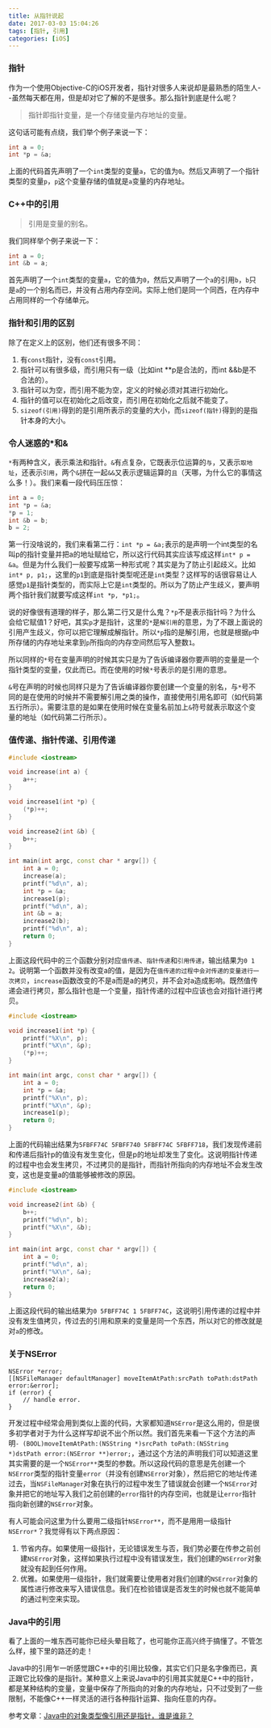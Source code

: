 ```yaml
---
title: 从指针说起
date: 2017-03-03 15:04:26
tags: [指针, 引用]
categories: [iOS]
---
```


### 指针
作为一个使用Objective-C的iOS开发者，指针对很多人来说却是最熟悉的陌生人--虽然每天都在用，但是却对它了解的不是很多。那么指针到底是什么呢？

> 指针即指针变量，是一个存储变量内存地址的变量。

这句话可能有点绕，我们举个例子来说一下：

```c
int a = 0;
int *p = &a;
```
上面的代码首先声明了一个`int`类型的变量`a`，它的值为`0`。然后又声明了一个指针类型的变量`p`，`p`这个变量存储的值就是`a`变量的内存地址。

### C++中的引用
> 引用是变量的别名。

我们同样举个例子来说一下：
```cpp
int a = 0;
int &b = a;
```
首先声明了一个`int`类型的变量`a`，它的值为`0`，然后又声明了一个`a`的引用`b`，`b`只是`a`的一个别名而已，并没有占用内存空间。实际上他们是同一个同西，在内存中占用同样的一个存储单元。

### 指针和引用的区别
除了在定义上的区别，他们还有很多不同：
1. 有`const`指针，没有`const`引用。
2. 指针可以有很多级，而引用只有一级（比如int **p是合法的，而int &&b是不合法的）。
3. 指针可以为空，而引用不能为空，定义的时候必须对其进行初始化。
4. 指针的值可以在初始化之后改变，而引用在初始化之后就不能变了。
5. `sizeof(引用)`得到的是引用所表示的变量的大小，而`sizeof(指针)`得到的是指针本身的大小。

### 令人迷惑的*和&
`*`有两种含义，表示乘法和指针。`&`有点复杂，它既表示位运算的`与`，又表示`取地址`，还表示`引用`，两个`&`拼在一起`&&`又表示逻辑运算的`且`（天哪，为什么它的事情这么多！）。我们来看一段代码压压惊：
```cpp
int a = 0;
int *p = &a;
*p = 1;
int &b = b;
b = 2;
```
第一行没啥说的，我们来看第二行：`int *p = &a;`表示的是声明一个int类型的名叫p的指针变量并把a的地址赋给它，所以这行代码其实应该写成这样`int* p = &a`。但是为什么我们一般要写成第一种形式呢？其实是为了防止引起歧义。比如`int* p, p1;`，这里的`p1`到底是指针类型呢还是`int`类型？这样写的话很容易让人感觉`p1`是指针类型的，而实际上它是`int`类型的。所以为了防止产生歧义，要声明两个指针我们就要写成这样`int *p, *p1;`。

说的好像很有道理的样子，那么第二行又是什么鬼？`*p`不是表示指针吗？为什么会给它赋值1？好吧，其实`p`才是指针，这里的`*`是`解引用`的意思，为了不跟上面说的引用产生歧义，你可以把它理解成解指针。所以`*p`指的是解引用，也就是根据`p`中所存储的内存地址来拿到`p`所指向的内存空间然后写入整数`1`。

所以同样的`*`号在变量声明的时候其实只是为了告诉编译器你要声明的变量是一个指针类型的变量，仅此而已。而在使用的时候`*`号表示的是引用的意思。

`&`号在声明的时候也同样只是为了告诉编译器你要创建一个变量的别名，与`*`号不同的是在使用的时候并不需要解引用之类的操作，直接使用引用名即可（如代码第五行所示）。需要注意的是如果在使用时候在变量名前加上`&`符号就表示取这个变量的地址（如代码第二行所示）。

### 值传递、指针传递、引用传递
```cpp
#include <iostream>

void increase(int a) {
    a++;
}

void increase1(int *p) {
    (*p)++;
}

void increase2(int &b) {
    b++;
}

int main(int argc, const char * argv[]) {
    int a = 0;
    increase(a);
    printf("%d\n", a);
    int *p = &a;
    increase1(p);
    printf("%d\n", a);
    int &b = a;
    increase2(b);
    printf("%d\n", a);
    return 0;
}
```
上面这段代码中的三个函数分别对应`值传递`、`指针传递`和`引用传递`，输出结果为`0 1 2`。说明第一个函数并没有改变a的值，是因为在`值传递的过程中会对传递的变量进行一次拷贝`，`increase`函数改变的不是a而是a的拷贝，并不会对a造成影响。既然值传递会进行拷贝，那么指针也是一个变量，指针传递的过程中应该也会对指针进行拷贝。

```cpp
#include <iostream>

void increase1(int *p) {
    printf("%X\n", p);
    printf("%X\n", &p);
    (*p)++;
}

int main(int argc, const char * argv[]) {
    int a = 0;
    int *p = &a;
    printf("%X\n", p);
    printf("%X\n", &p);
    increase1(p);
    return 0;
}
```
上面的代码输出结果为`5FBFF74C 5FBFF740 5FBFF74C 5FBFF718`，我们发现传递前和传递后指针p的值没有发生变化，但是p的地址却发生了变化。这说明指针传递的过程中也会发生拷贝，不过拷贝的是指针，而指针所指向的内存地址不会发生改变，这也是变量a的值能够被修改的原因。

```cpp
#include <iostream>

void increase2(int &b) {
    b++;
    printf("%d\n", b);
    printf("%X\n", &b);
}

int main(int argc, const char * argv[]) {
    int a = 0;
    printf("%d\n", a);
    printf("%X\n", &a);
    increase2(a);
    return 0;
}
```
上面这段代码的输出结果为`0 5FBFF74C 1 5FBFF74C`，这说明引用传递的过程中并没有发生值拷贝，传过去的引用和原来的变量是同一个东西，所以对它的修改就是对`a`的修改。

### 关于NSError
```objc
NSError *error;
[[NSFileManager defaultManager] moveItemAtPath:srcPath toPath:dstPath error:&error];
if (error) {
    // handle error.
}
```
开发过程中经常会用到类似上面的代码，大家都知道`NSError`是这么用的，但是很多初学者对于为什么这样写却说不出个所以然。我们首先来看一下这个方法的声明`- (BOOL)moveItemAtPath:(NSString *)srcPath toPath:(NSString *)dstPath error:(NSError **)error;`，通过这个方法的声明我们可以知道这里其实需要的是一个`NSError**`类型的参数。所以这段代码的意思是先创建一个`NSError`类型的指针变量`error`（并没有创建`NSError`对象），然后把它的地址传递过去，当`NSFileManager`对象在执行的过程中发生了错误就会创建一个`NSError`对象并把它的地址写入我们之前创建的`error`指针的内存空间，也就是让`error`指针指向新创建的`NSError`对象。

有人可能会问这里为什么要用二级指针`NSError**`，而不是用用一级指针`NSError*`？我觉得有以下两点原因：
1. 节省内存。如果使用一级指针，无论错误发生与否，我们势必要在传参之前创建`NSError`对象，这样如果执行过程中没有错误发生，我们创建的`NSError`对象就没有起到任何作用。
2. 优雅。如果使用一级指针，我们就需要让使用者对我们创建的`NSError`对象的属性进行修改来写入错误信息。我们在检验错误是否发生的时候也就不能简单的通过判空来实现。

### Java中的引用
看了上面的一堆东西可能你已经头晕目眩了，也可能你正高兴终于搞懂了。不管怎么样，接下里的路还的走！

Java中的引用乍一听感觉跟C++中的引用比较像，其实它们只是名字像而已，真正跟它比较像的是指针。某种意义上来说Java中的引用其实就是C++中的指针，都是某种结构的变量，变量中保存了所指向的对象的内存地址，只不过受到了一些限制，不能像C++一样灵活的进行各种指针运算、指向任意的内存。


参考文章：[Java中的对象类型像引用还是指针，谁是谁非？](http://blog.csdn.net/linyt/article/details/1573864)